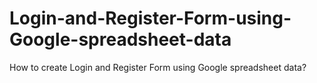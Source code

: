 # Login-and-Register-Form-using-Google-spreadsheet-data
How to create Login and Register Form using Google spreadsheet data?
